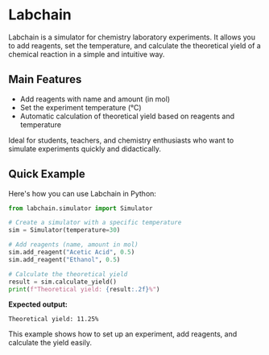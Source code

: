 # Labchain

Labchain is a simulator for chemistry laboratory experiments. It allows you to add reagents, set the temperature, and calculate the theoretical yield of a chemical reaction in a simple and intuitive way.

## Main Features
- Add reagents with name and amount (in mol)
- Set the experiment temperature (°C)
- Automatic calculation of theoretical yield based on reagents and temperature

Ideal for students, teachers, and chemistry enthusiasts who want to simulate experiments quickly and didactically.

## Quick Example

Here's how you can use Labchain in Python:

```python
from labchain.simulator import Simulator

# Create a simulator with a specific temperature
sim = Simulator(temperature=30)

# Add reagents (name, amount in mol)
sim.add_reagent("Acetic Acid", 0.5)
sim.add_reagent("Ethanol", 0.5)

# Calculate the theoretical yield
result = sim.calculate_yield()
print(f"Theoretical yield: {result:.2f}%")
```

**Expected output:**
```
Theoretical yield: 11.25%
```

This example shows how to set up an experiment, add reagents, and calculate the yield easily.
